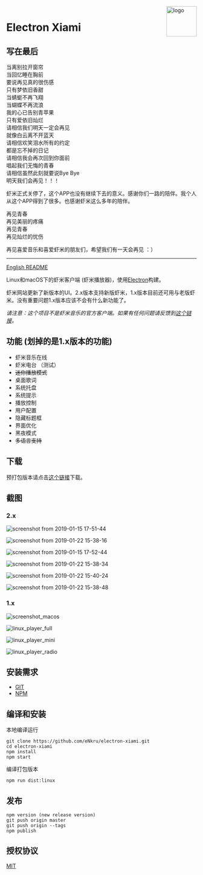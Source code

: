 <img src="build/icons/128x128.png" alt="logo" height="80" align="right" />

# Electron Xiami

## 写在最后
当离别拉开窗帘\
当回忆睡在胸前\
要说再见真的很伤感\
只有梦依旧香甜\
当蜻蜓不再飞翔\
当蝴蝶不再流浪\
我的心已告别青苹果\
只有爱依旧灿烂\
请相信我们明天一定会再见\
就像白云离不开蓝天\
请相信欢笑泪水所有的约定\
都是忘不掉的日记\
请相信我会再次回到你面前\
唱起我们无悔的青春\
请相信虽然此刻就要说Bye Bye\
明天我们会再见！！！

虾米正式关停了，这个APP也没有继续下去的意义。感谢你们一路的陪伴。我个人从这个APP得到了很多。也感谢虾米这么多年的陪伴。

再见青春\
再见美丽的疼痛\
再见青春\
再见灿烂的忧伤

再见喜爱音乐和喜爱虾米的朋友们，希望我们有一天会再见 ：）

------

[English README](README.en.md)

Linux和macOS下的虾米客户端 (虾米播放器)，使用[Electron](https://electron.atom.io)构建。

虾米网站更新了新版本的UI。2.x版本支持新版虾米，1.x版本目前还可用与老版虾米。没有重要问题1.x版本应该不会有什么新功能了。

*请注意：这个项目不是虾米音乐的官方客户端。如果有任何问题请反馈到[这个链接](https://github.com/eNkru/electron-xiami/issues)。*

## 功能 (划掉的是1.x版本的功能)
* 虾米音乐在线
* 虾米电台 （测试）
* ~~迷你播放模式~~
* 桌面歌词
* 系统托盘
* 系统提示
* 播放控制
* 用户配置
* 隐藏标题框
* 界面优化
* 黑夜模式
* ~~多语言支持~~

## 下载
预打包版本请点击[这个链接](https://github.com/eNkru/electron-xiami/releases)下载。

## 截图

### 2.x
![screenshot from 2019-01-15 17-51-44](https://user-images.githubusercontent.com/13460738/51159621-031d1a00-18ef-11e9-8e3d-312041ecb002.png)

![screenshot from 2019-01-22 15-38-16](https://user-images.githubusercontent.com/13460738/51508933-3a924600-1e5c-11e9-81de-f6b88c2a2cb6.png)

![screenshot from 2019-01-15 17-52-44](https://user-images.githubusercontent.com/13460738/51159623-03b5b080-18ef-11e9-8b5b-4b5e49eb55a6.png)

![screenshot from 2019-01-22 15-38-34](https://user-images.githubusercontent.com/13460738/51508935-3c5c0980-1e5c-11e9-8d74-7e4d97de03a2.png)

![screenshot from 2019-01-22 15-40-24](https://user-images.githubusercontent.com/13460738/51508958-58f84180-1e5c-11e9-8cf9-e9a1b10da94b.png)

![screenshot from 2019-01-22 15-38-48](https://user-images.githubusercontent.com/13460738/51508956-57c71480-1e5c-11e9-9137-25c709cd6bf7.png)

### 1.x
![screenshot_macos](https://user-images.githubusercontent.com/13460738/34644583-38a2a2b6-f39e-11e7-8831-e21475427ccb.jpg)

![linux_player_full](https://user-images.githubusercontent.com/13460738/38477881-769de2b6-3c09-11e8-8c75-75a13da42df2.png)

![linux_player_mini](https://user-images.githubusercontent.com/13460738/38477883-79400990-3c09-11e8-804f-b2e7bdd262fc.png)

![linux_player_radio](https://user-images.githubusercontent.com/13460738/38477885-7bd5355e-3c09-11e8-93a5-794250b5ceb9.png)

## 安装需求
* [GIT](https://git-scm.com/)
* [NPM](https://www.npmjs.com/)

## 编译和安装
本地编译运行
```
git clone https://github.com/eNkru/electron-xiami.git
cd electron-xiami
npm install
npm start
```
编译打包版本
```
npm run dist:linux
```

## 发布
```
npm version (new release version)
git push origin master
git push origin --tags
npm publish
```

## 授权协议
[MIT](https://github.com/eNkru/electron-xiami/blob/master/LICENSE)
